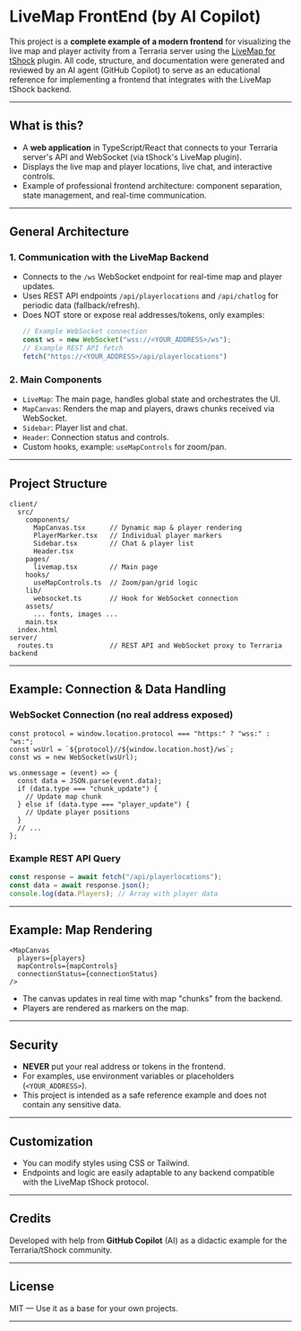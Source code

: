 # LiveMap FrontEnd (by AI Copilot)

This project is a **complete example of a modern frontend** for visualizing the live map and player activity from a Terraria server using the [LiveMap for tShock](https://github.com/itsFrankV22/tShock-LiveMap) plugin. All code, structure, and documentation were generated and reviewed by an AI agent (GitHub Copilot) to serve as an educational reference for implementing a frontend that integrates with the LiveMap tShock backend.

---

## What is this?

- A **web application** in TypeScript/React that connects to your Terraria server's API and WebSocket (via tShock's LiveMap plugin).
- Displays the live map and player locations, live chat, and interactive controls.
- Example of professional frontend architecture: component separation, state management, and real-time communication.

---

## General Architecture

### 1. Communication with the LiveMap Backend

- Connects to the `/ws` WebSocket endpoint for real-time map and player updates.
- Uses REST API endpoints `/api/playerlocations` and `/api/chatlog` for periodic data (fallback/refresh).
- Does NOT store or expose real addresses/tokens, only examples:
  ```ts
  // Example WebSocket connection
  const ws = new WebSocket("wss://<YOUR_ADDRESS>/ws");
  // Example REST API fetch
  fetch("https://<YOUR_ADDRESS>/api/playerlocations")
  ```

### 2. Main Components

- `LiveMap`: The main page, handles global state and orchestrates the UI.
- `MapCanvas`: Renders the map and players, draws chunks received via WebSocket.
- `Sidebar`: Player list and chat.
- `Header`: Connection status and controls.
- Custom hooks, example: `useMapControls` for zoom/pan.

---

## Project Structure

```
client/
  src/
    components/
      MapCanvas.tsx      // Dynamic map & player rendering
      PlayerMarker.tsx   // Individual player markers
      Sidebar.tsx        // Chat & player list
      Header.tsx
    pages/
      livemap.tsx        // Main page
    hooks/
      useMapControls.ts  // Zoom/pan/grid logic
    lib/
      websocket.ts       // Hook for WebSocket connection
    assets/
      ... fonts, images ...
    main.tsx
  index.html
server/
  routes.ts              // REST API and WebSocket proxy to Terraria backend
```

---

## Example: Connection & Data Handling

### WebSocket Connection (no real address exposed)

```tsx
const protocol = window.location.protocol === "https:" ? "wss:" : "ws:";
const wsUrl = `${protocol}//${window.location.host}/ws`;
const ws = new WebSocket(wsUrl);

ws.onmessage = (event) => {
  const data = JSON.parse(event.data);
  if (data.type === "chunk_update") {
    // Update map chunk
  } else if (data.type === "player_update") {
    // Update player positions
  }
  // ...
};
```

### Example REST API Query

```ts
const response = await fetch("/api/playerlocations");
const data = await response.json();
console.log(data.Players); // Array with player data
```

---

## Example: Map Rendering

```tsx
<MapCanvas 
  players={players}
  mapControls={mapControls}
  connectionStatus={connectionStatus}
/>
```

- The canvas updates in real time with map "chunks" from the backend.
- Players are rendered as markers on the map.

---

## Security

- **NEVER** put your real address or tokens in the frontend.
- For examples, use environment variables or placeholders (`<YOUR_ADDRESS>`).
- This project is intended as a safe reference example and does not contain any sensitive data.

---

## Customization

- You can modify styles using CSS or Tailwind.
- Endpoints and logic are easily adaptable to any backend compatible with the LiveMap tShock protocol.

---

## Credits

Developed with help from **GitHub Copilot** (AI) as a didactic example for the Terraria/tShock community.

---

## License

MIT — Use it as a base for your own projects.

---
